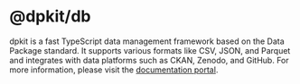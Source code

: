 # @dpkit/db

dpkit is a fast TypeScript data management framework based on the Data Package standard. It supports various formats like CSV, JSON, and Parquet and integrates with data platforms such as CKAN, Zenodo, and GitHub. For more information, please visit the [documentation portal](https://dpkit.datist.io).
